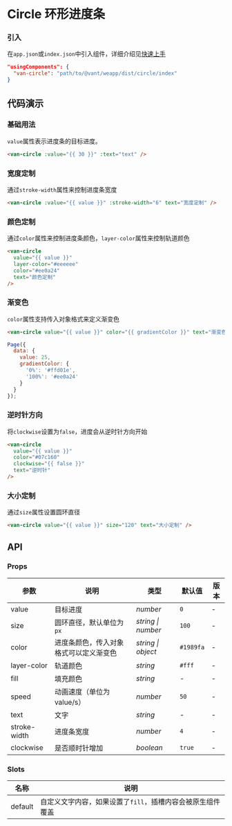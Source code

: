# Circle 环形进度条

### 引入

在`app.json`或`index.json`中引入组件，详细介绍见[快速上手](#/quickstart#yin-ru-zu-jian)

```json
"usingComponents": {
  "van-circle": "path/to/@vant/weapp/dist/circle/index"
}
```

## 代码演示

### 基础用法

`value`属性表示进度条的目标进度。

```html
<van-circle :value="{{ 30 }}" :text="text" />
```

### 宽度定制

通过`stroke-width`属性来控制进度条宽度

```html
<van-circle :value="{{ value }}" :stroke-width="6" text="宽度定制" />
```

### 颜色定制

通过`color`属性来控制进度条颜色，`layer-color`属性来控制轨道颜色

```html
<van-circle
  value="{{ value }}"
  layer-color="#eeeeee"
  color="#ee0a24"
  text="颜色定制"
/>
```

### 渐变色

`color`属性支持传入对象格式来定义渐变色

```html
<van-circle value="{{ value }}" color="{{ gradientColor }}" text="渐变色" />
```

```javascript
Page({
  data: {
    value: 25,
    gradientColor: {
      '0%': '#ffd01e',
      '100%': '#ee0a24'
    }
  }
});
```

### 逆时针方向

将`clockwise`设置为`false`，进度会从逆时针方向开始

```html
<van-circle
  value="{{ value }}"
  color="#07c160"
  clockwise="{{ false }}"
  text="逆时针"
/>
```

### 大小定制

通过`size`属性设置圆环直径

```html
<van-circle value="{{ value }}" size="120" text="大小定制" />
```

## API

### Props

| 参数         | 说明                                   | 类型               | 默认值    | 版本 |
| ------------ | -------------------------------------- | ------------------ | --------- | ---- |
| value        | 目标进度                               | *number*          | `0`     | -    |
| size         | 圆环直径，默认单位为 `px`              | *string \| number* | `100`     | -    |
| color        | 进度条颜色，传入对象格式可以定义渐变色 | *string \| object* | `#1989fa` | -    |
| layer-color  | 轨道颜色                               | *string*           | `#fff`    | -    |
| fill         | 填充颜色                               | *string*           | -    | -    |
| speed        | 动画速度（单位为 value/s）             | *number*           | `50`      | -    |
| text         | 文字                                   | *string*           | -         | -    |
| stroke-width | 进度条宽度                             | *number*           | `4`      | -    |
| clockwise    | 是否顺时针增加                         | *boolean*          | `true`    | -    |

### Slots

| 名称    | 说明           |
| ------- | -------------- |
| default | 自定义文字内容，如果设置了`fill`，插槽内容会被原生组件覆盖 |
